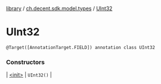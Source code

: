 [library](../../index.md) / [ch.decent.sdk.model.types](../index.md) / [UInt32](./index.md)

# UInt32

`@Target([AnnotationTarget.FIELD]) annotation class UInt32`

### Constructors

| [&lt;init&gt;](-init-.md) | `UInt32()` |

